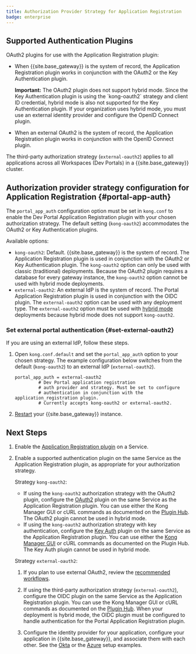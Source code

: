```yaml
---
title: Authorization Provider Strategy for Application Registration
badge: enterprise
---
```


## Supported Authentication Plugins

OAuth2 plugins for use with the Application Registration plugin:

- When {{site.base_gateway}} is the system of record, the Application Registration plugin works
  in conjunction with the OAuth2 or the Key Authentication plugin.

  <div class="alert alert-warning">
    <strong>Important:</strong> The OAuth2 plugin does not support
    hybrid mode. Since the Key Authentication plugin is using the `kong-oauth2` strategy
    and client ID credential, hybrid mode is also not supported for the Key
    Authentication plugin. If your organization uses hybrid mode, you must use an external identity
    provider and configure the OpenID Connect plugin.
  </div>

- When an external OAuth2 is the system of record, the Application Registration
  plugin works in conjunction with the OpenID Connect plugin.

The third-party authorization strategy (`external-oauth2`) applies to all
applications across all Workspaces (Dev Portals) in a {{site.base_gateway}} cluster.

## Authorization provider strategy configuration for Application Registration {#portal-app-auth}

The `portal_app_auth` configuration option must be set in `kong.conf` to enable
the Dev Portal Application Registration plugin with your chosen
authorization strategy. The default setting (`kong-oauth2`) accommodates the
OAuth2 or Key Authentication plugins.

Available options:

* `kong-oauth2`: Default. {{site.base_gateway}} is the system of record. The Application
  Registration plugin is used in conjunction with the OAuth2 or
  Key Authentication plugin. The `kong-oauth2` option can only be used with
  classic (traditional) deployments. Because the OAuth2 plugin requires a database
  for every gateway instance, the `kong-oauth2` option cannot be used with hybrid mode
  deployments.
* `external-oauth2`: An external IdP is the system of record. The
  Portal Application Registration plugin is used in conjunction with the
  OIDC plugin. The `external-oauth2` option can be used with any deployment type.
  The `external-oauth2` option must be used with
  [hybrid mode](/gateway/{{page.kong_version}}/production/deployment-topologies/hybrid-mode/)
  deployments because hybrid mode does not support `kong-oauth2`.

### Set external portal authentication {#set-external-oauth2}

If you are using an external IdP, follow these steps.

1. Open `kong.conf.default` and set the `portal_app_auth` option to your chosen
   strategy. The example configuration below switches from the default
   (`kong-oauth2`) to an external IdP (`external-oauth2`).

   ```
   portal_app_auth = external-oauth2
            # Dev Portal application registration
            # auth provider and strategy. Must be set to configure
            # authentication in conjunction with the application_registration plugin.
            # Currently accepts kong-oauth2 or external-oauth2.
   ```

2. [Restart](/gateway/{{page.kong_version}}/reference/cli/#kong-restart) your {{site.base_gateway}}
   instance.

## Next Steps

1. Enable the [Application Registration plugin](/gateway/{{page.kong_version}}/kong-enterprise/dev-portal/applications/enable-application-registration) on a Service.

2. Enable a supported authentication plugin on the same Service as the Application Registration plugin,
   as appropriate for your authorization strategy.

    Strategy `kong-oauth2`:

    * If using the `kong-oauth2` authorization strategy with the OAuth2 plugin, configure the
    [OAuth2](/hub/kong-inc/oauth2/) plugin on the same Service as the Application Registration plugin.
    You can use either the Kong Manager GUI or cURL commands as documented on the [Plugin Hub](/hub/).
    The OAuth2 plugin cannot be used in hybrid mode.
    * If using the `kong-oauth2` authorization strategy with key authentication, configure the
    [Key Auth](/hub/kong-inc/key-auth/) plugin on the same Service as the Application
    Registration plugin. You can use either the
    [Kong Manager GUI](/gateway/{{page.kong_version}}/kong-enterprise/dev-portal/applications/enable-key-auth-plugin)
    or cURL commands as documented on the Plugin Hub. The Key Auth plugin
    cannot be used in hybrid mode.

    Strategy `external-oauth2`:

    1. If you plan to use external OAuth2, review the
    [recommended workflows](/gateway/{{page.kong_version}}/kong-enterprise/dev-portal/authentication/3rd-party-oauth#supported-oauth-flows).

    2. If using the third-party authorization strategy
    (`external-oauth2`), configure the OIDC plugin on the same Service as the
    Application Registration plugin. You can use the Kong Manager GUI
    or cURL commands as documented on the [Plugin Hub](/hub/kong-inc/openid-connect).
    When your deployment is hybrid mode, the OIDC plugin must be configured to handle
    authentication for the Portal Application Registration plugin.

    3. Configure the identity provider for your application, configure your
    application in {{site.base_gateway}}, and associate them with each other. See the
    [Okta](/gateway/{{page.kong_version}}/kong-enterprise/dev-portal/authentication/okta-config)
    or the [Azure](/gateway/{{page.kong_version}}/kong-enterprise/dev-portal/authentication/azure-oidc-config) setup examples.
